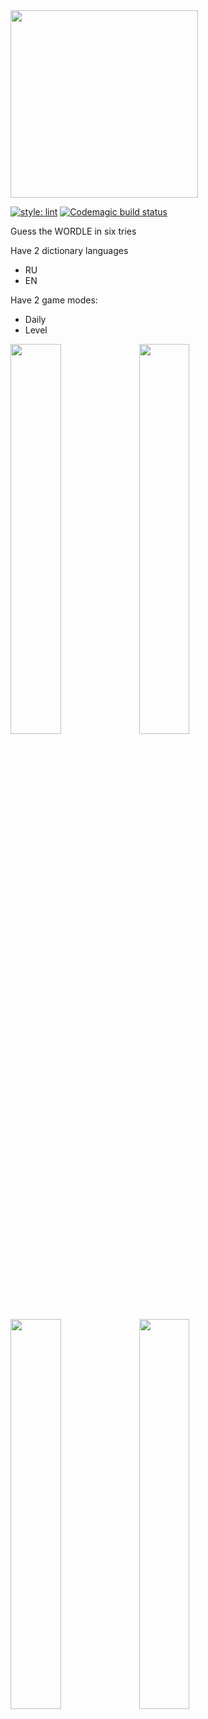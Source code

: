 <img src="https://raw.githubusercontent.com/Carapacik/WordlePlus/main/assets/images/splash_light.png" height="300em" />

[![style: lint](https://img.shields.io/badge/style-lint-4BC0F5.svg)](https://pub.dev/packages/lint)
[![Codemagic build status](https://api.codemagic.io/apps/6228b05f8b3f4a000c890bd3/622c8c92de572f830ba91279/status_badge.svg)](https://codemagic.io/apps/6228b05f8b3f4a000c890bd3/622c8c92de572f830ba91279/latest_build)

Guess the WORDLE in six tries

Have 2 dictionary languages
- RU
- EN

Have 2 game modes:
- Daily
- Level

<img src="https://raw.githubusercontent.com/Carapacik/WordlePlus/main/.github/screenshot_1.png" width="40%" />
<img src="https://raw.githubusercontent.com/Carapacik/WordlePlus/main/.github/screenshot_2.png" width="40%" />

<img src="https://raw.githubusercontent.com/Carapacik/WordlePlus/main/.github/screenshot_3.png" width="40%" />
<img src="https://raw.githubusercontent.com/Carapacik/WordlePlus/main/.github/screenshot_4.png" width="40%" />